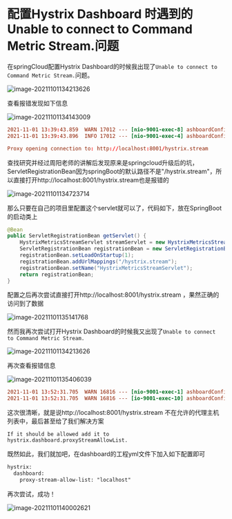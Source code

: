 # 配置Hystrix Dashboard 时遇到的Unable to connect to Command Metric Stream.问题

在springCloud配置Hystrix Dashboard的时候我出现了`Unable to connect to Command Metric Stream.`问题。

![image-20211101134213626](https://res.mowangblog.top/img/11/01/image-20211101134213626.png)

查看报错发现如下信息

![image-20211101134143009](https://res.mowangblog.top/img/11/01/image-20211101134143009.png)

```toml
2021-11-01 13:39:43.859  WARN 17012 --- [nio-9001-exec-8] ashboardConfiguration$ProxyStreamServlet : Failed opening connection to http://localhost:8001/hystrix.stream : 404 : HTTP/1.1 404 
2021-11-01 13:39:43.896  INFO 17012 --- [nio-9001-exec-4] ashboardConfiguration$ProxyStreamServlet : 

Proxy opening connection to: http://localhost:8001/hystrix.stream
```

查找研究并经过周阳老师的讲解后发现原来是springcloud升级后的坑，ServletRegistrationBean因为springBoot的默认路径不是"/hystrix.stream"，所以直接打开http://localhost:8001/hystrix.stream也是报错的

![image-20211101134723714](https://res.mowangblog.top/img/11/01/image-20211101134723714.png)

那么只要在自己的项目里配置这个servlet就可以了，代码如下，放在SpringBoot的启动类上

```java
@Bean
public ServletRegistrationBean getServlet() {
    HystrixMetricsStreamServlet streamServlet = new HystrixMetricsStreamServlet();
    ServletRegistrationBean registrationBean = new ServletRegistrationBean(streamServlet);
    registrationBean.setLoadOnStartup(1);
    registrationBean.addUrlMappings("/hystrix.stream");
    registrationBean.setName("HystrixMetricsStreamServlet");
    return registrationBean;
}
```

配置之后再次尝试直接打开http://localhost:8001/hystrix.stream ，果然正确的访问到了数据

![image-20211101135141768](https://res.mowangblog.top/img/11/01/image-20211101135141768.png)

然而我再次尝试打开Hystrix Dashboard的时候我又出现了`Unable to connect to Command Metric Stream.`

![image-20211101134213626](https://res.mowangblog.top/img/11/01/image-20211101134213626.png)

再次查看报错信息

![image-20211101135406039](https://res.mowangblog.top/img/11/01/image-20211101135406039.png)

```toml
2021-11-01 13:52:31.705  WARN 16816 --- [nio-9001-exec-1] ashboardConfiguration$ProxyStreamServlet : Origin parameter: http://localhost:8001/hystrix.stream is not in the allowed list of proxy host names.  If it should be allowed add it to hystrix.dashboard.proxyStreamAllowList.
2021-11-01 13:52:31.705  WARN 16816 --- [io-9001-exec-10] ashboardConfiguration$ProxyStreamServlet : Origin parameter: http://localhost:8001/hystrix.stream is not in the allowed list of proxy host names.  If it should be allowed add it to hystrix.dashboard.proxyStreamAllowList.
```

这次很清晰，就是说http://localhost:8001/hystrix.stream 不在允许的代理主机列表中，最后甚至给了我们解决方案

```
If it should be allowed add it to hystrix.dashboard.proxyStreamAllowList.
```

既然如此，我们就加吧，在dashboard的工程yml文件下加入如下配置即可

```xml
hystrix:
  dashboard:
    proxy-stream-allow-list: "localhost"
```

再次尝试，成功！

![image-20211101140002621](https://res.mowangblog.top/img/11/01/image-20211101140002621.png)

